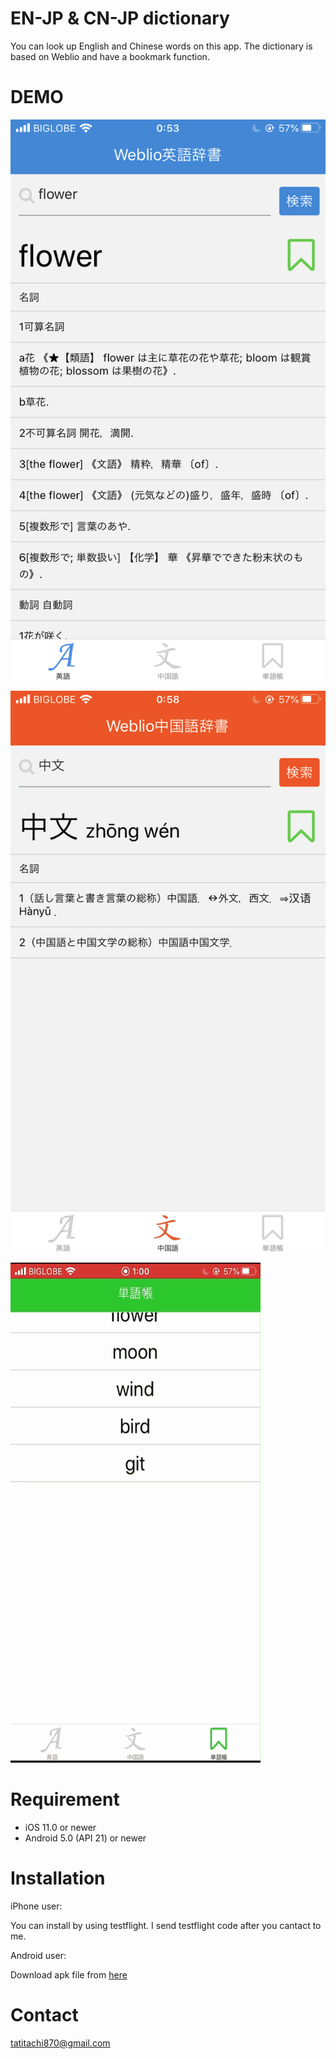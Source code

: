 # EN-JP & CN-JP dictionary
 
You can look up English and Chinese words on this app. The dictionary is based on Weblio and have a bookmark function.
 
# DEMO

![EN-JP](https://github.com/BanaoLihua/DictionaryApp/blob/main/demo/EN.PNG)

![CN-JP](https://github.com/BanaoLihua/DictionaryApp/blob/main/demo/CN.PNG)

![Bookmark](https://github.com/BanaoLihua/DictionaryApp/blob/main/demo/bookmark.gif)
 
# Requirement
 
* iOS 11.0 or newer
* Android 5.0 (API 21) or newer
 
# Installation
 
iPhone user:

You can install by using testflight. I send testflight code after you cantact to me.

Android user:

Download apk file from [here]()


# Contact
tatitachi870@gmail.com
 